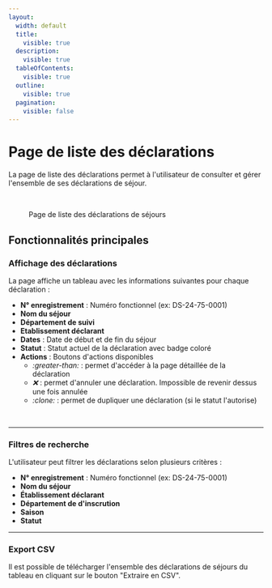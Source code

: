 ```yaml
---
layout:
  width: default
  title:
    visible: true
  description:
    visible: true
  tableOfContents:
    visible: true
  outline:
    visible: true
  pagination:
    visible: false
---
```


# Page de liste des déclarations

La page de liste des déclarations permet à l'utilisateur de consulter et gérer l'ensemble de ses déclarations de séjour.

<figure><img src="../../.gitbook/assets/Capture d’écran 2025-07-06 à 14.39.30.png" alt=""><figcaption><p>Page de liste des déclarations de séjours</p></figcaption></figure>

## Fonctionnalités principales

### Affichage des déclarations

La page affiche un tableau avec les informations suivantes pour chaque déclaration :

* **N° enregistrement** : Numéro fonctionnel (ex: DS-24-75-0001)
* **Nom du séjour**
* **Département de suivi**
* **Etablissement déclarant**
* **Dates** : Date de début et de fin du séjour
* **Statut** : Statut actuel de la déclaration avec badge coloré
* **Actions** : Boutons d'actions disponibles
  * <i class="fa-greater-than">:greater-than:</i>  : permet d'accéder à la page détaillée de la déclaration
  * <i class="fa-x">:x:</i> : permet d'annuler une déclaration. Impossible de revenir dessus une fois annulée
  * <i class="fa-clone">:clone:</i> : permet de dupliquer une déclaration (si le statut l'autorise)

<div align="left"><figure><img src="../../.gitbook/assets/Capture d’écran 2025-07-06 à 14.43.02.png" alt="" width="166"><figcaption></figcaption></figure></div>

***

### Filtres de recherche

L'utilisateur peut filtrer les déclarations selon plusieurs critères :

* **N° enregistrement** : Numéro fonctionnel (ex: DS-24-75-0001)
* **Nom du séjour**
* **Établissement déclarant**
* **Département de d'inscrution**
* **Saison**
* **Statut**

***

### **Export CSV**

Il est possible de télécharger l'ensemble des déclarations de séjours du tableau en cliquant sur le bouton "Extraire en CSV".&#x20;
